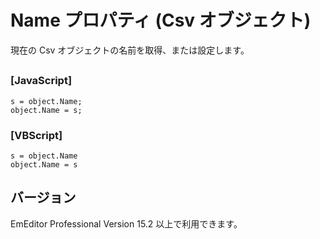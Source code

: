 # Name プロパティ (Csv オブジェクト)

現在の Csv オブジェクトの名前を取得、または設定します。

## 

### \[JavaScript\]

```
s = object.Name;
object.Name = s;
```

### \[VBScript\]

```
s = object.Name
object.Name = s
```

## バージョン

EmEditor Professional Version 15.2 以上で利用できます。
